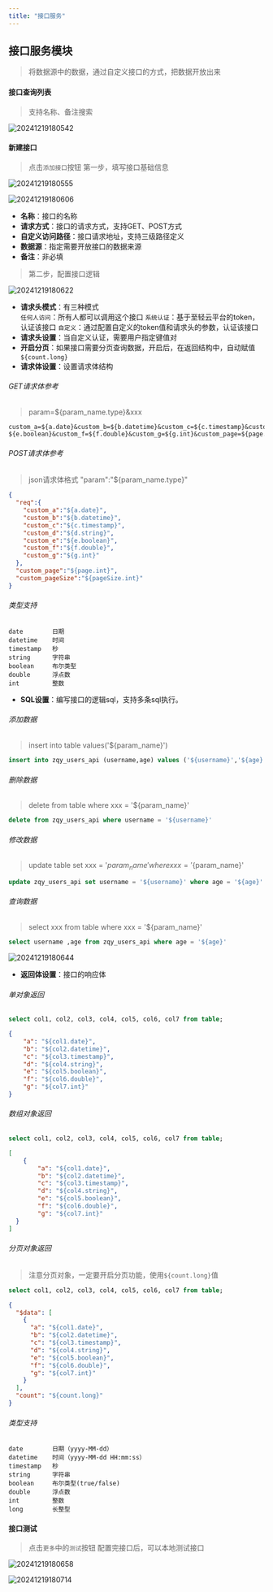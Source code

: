 ```yaml
---
title: "接口服务"
---
```


## 接口服务模块

> 将数据源中的数据，通过自定义接口的方式，把数据开放出来

#### 接口查询列表

> 支持名称、备注搜索

![20241219180542](https://img.isxcode.com/picgo/20241219180542.png)

#### 新建接口

> 点击`添加接口`按钮
> 第一步，填写接口基础信息

![20241219180555](https://img.isxcode.com/picgo/20241219180555.png)

![20241219180606](https://img.isxcode.com/picgo/20241219180606.png)

- **名称**：接口的名称
- **请求方式**：接口的请求方式，支持GET、POST方式
- **自定义访问路径**：接口请求地址，支持三级路径定义
- **数据源**：指定需要开放接口的数据来源
- **备注**：非必填

> 第二步，配置接口逻辑

![20241219180622](https://img.isxcode.com/picgo/20241219180622.png)

- **请求头模式**：有三种模式   
`任何人访问`：所有人都可以调用这个接口
`系统认证`：基于至轻云平台的token，认证该接口
`自定义`：通过配置自定义的token值和请求头的参数，认证该接口
- **请求头设置**：当自定义认证，需要用户指定键值对
- **开启分页**：如果接口需要分页查询数据，开启后，在返回结构中，自动赋值`${count.long}`
- **请求体设置**：设置请求体结构
###### GET请求体参考
> param=${param_name.type}&xxx
```wikitext
custom_a=${a.date}&custom_b=${b.datetime}&custom_c=${c.timestamp}&custom_d=${d.string}&custom_e=
${e.boolean}&custom_f=${f.double}&custom_g=${g.int}&custom_page=${page.int}&custom_pageSize=${pageSize.int}
```
###### POST请求体参考
> json请求体格式
> "param":"${param_name.type}"
```json
{
  "req":{
    "custom_a":"${a.date}",
    "custom_b":"${b.datetime}",
    "custom_c":"${c.timestamp}",
    "custom_d":"${d.string}",
    "custom_e":"${e.boolean}",
    "custom_f":"${f.double}",
    "custom_g":"${g.int}"
  },
  "custom_page":"${page.int}",
  "custom_pageSize":"${pageSize.int}"
}
```
###### 类型支持
```wikitext
date        日期
datetime    时间
timestamp   秒
string      字符串
boolean     布尔类型
double      浮点数
int         整数
```

- **SQL设置**：编写接口的逻辑sql，支持多条sql执行。
###### 添加数据
> insert into table values('${param_name}')
```sql
insert into zqy_users_api (username,age) values ('${username}','${age}')
```
###### 删除数据
> delete from table where xxx = '${param_name}'
```sql
delete from zqy_users_api where username = '${username}'
```
###### 修改数据
> update table set xxx = '${param_name}' where xxx = '${param_name}' 
```sql
update zqy_users_api set username = '${username}' where age = '${age}'
```
###### 查询数据
> select xxx from table where xxx = '${param_name}' 
```sql
select username ,age from zqy_users_api where age = '${age}'
```

![20241219180644](https://img.isxcode.com/picgo/20241219180644.png)

- **返回体设置**：接口的响应体
###### 单对象返回
```sql
select col1, col2, col3, col4, col5, col6, col7 from table;
```
```json
{
    "a": "${col1.date}",
    "b": "${col2.datetime}",
    "c": "${col3.timestamp}",
    "d": "${col4.string}",
    "e": "${col5.boolean}",
    "f": "${col6.double}",
    "g": "${col7.int}"
}
```
###### 数组对象返回
```sql
select col1, col2, col3, col4, col5, col6, col7 from table;
```
```json
[
    {
        "a": "${col1.date}",
        "b": "${col2.datetime}",
        "c": "${col3.timestamp}",
        "d": "${col4.string}",
        "e": "${col5.boolean}",
        "f": "${col6.double}",
        "g": "${col7.int}"
  }
]
```
###### 分页对象返回
> 注意分页对象，一定要开启分页功能，使用`${count.long}`值
```sql
select col1, col2, col3, col4, col5, col6, col7 from table;
```
```json
{
  "$data": [
    {
      "a": "${col1.date}",
      "b": "${col2.datetime}",
      "c": "${col3.timestamp}",
      "d": "${col4.string}",
      "e": "${col5.boolean}",
      "f": "${col6.double}",
      "g": "${col7.int}"
    }
  ],
  "count": "${count.long}"
}
```
###### 类型支持
```wikitext
date        日期（yyyy-MM-dd）
datetime    时间（yyyy-MM-dd HH:mm:ss）
timestamp   秒
string      字符串
boolean     布尔类型(true/false)
double      浮点数
int         整数
long        长整型
```

#### 接口测试

> 点击`更多`中的`测试`按钮
> 配置完接口后，可以本地测试接口

![20241219180658](https://img.isxcode.com/picgo/20241219180658.png)

![20241219180714](https://img.isxcode.com/picgo/20241219180714.png)